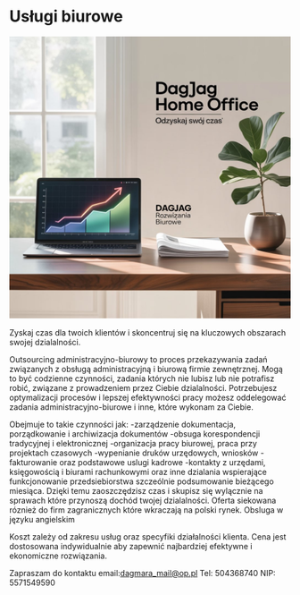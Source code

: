 #  Usługi biurowe

![dagjag](img.jpeg)

Zyskaj czas dla twoich klientów i skoncentruj się na kluczowych obszarach swojej dzialalności.

  Outsourcing administracyjno-biurowy to proces przekazywania zadań związanych z obsługą
administracyjną i biurową firmie zewnętrznej. Mogą to być codzienne czynności, zadania
których nie lubisz lub nie potrafisz robić, związane z prowadzeniem przez Ciebie dzialalności.
Potrzebujesz optymalizacji procesów i lepszej efektywności pracy możesz oddelegować zadania administracyjno-biurowe i inne, które wykonam za Ciebie.

  Obejmuje to takie czynności jak:
-zarządzenie dokumentacja, porządkowanie i archiwizacja dokumentów
-obsuga korespondencji tradycyjnej i elektronicznej 
-organizacja pracy biurowej, praca przy projektach czasowych
-wypenianie druków urzędowych, wniosków
-fakturowanie oraz podstawowe uslugi kadrowe
-kontakty z urzędami, księgowością i biurami rachunkowymi 
oraz inne dzialania wspierające funkcjonowanie przedsiebiorstwa szczeólnie podsumowanie bieżącego miesiąca.
  Dzięki temu zaoszczędzisz czas i skupisz się wylącznie na sprawach które przynoszą dochód twojej dzialalności. Oferta siekowana róznież do firm zagranicznych które wkraczają na polski rynek.
  Obsluga w języku angielskim

Koszt zależy od zakresu usług oraz specyfiki działalności klienta. Cena jest dostosowana
indywidualnie aby zapewnić najbardziej efektywne i ekonomiczne rozwiązania.


Zapraszam do kontaktu     email:dagmara_mail@op.pl       Tel: 504368740              NIP: 5571549590
